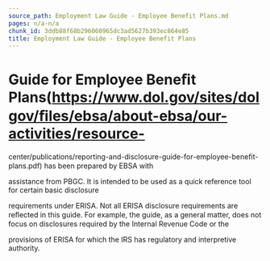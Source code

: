 ```yaml
---
source_path: Employment Law Guide - Employee Benefit Plans.md
pages: n/a-n/a
chunk_id: 3ddb88f68b296060965dc3ad5627b393ec864e85
title: Employment Law Guide - Employee Benefit Plans
---
```

# Guide for Employee Beneﬁt Plans(https://www.dol.gov/sites/dolgov/ﬁles/ebsa/about-ebsa/our-activities/resource-

center/publications/reporting-and-disclosure-guide-for-employee-beneﬁt-plans.pdf) has been prepared by EBSA with

assistance from PBGC. It is intended to be used as a quick reference tool for certain basic disclosure

requirements under ERISA. Not all ERISA disclosure requirements are reﬂected in this guide. For example, the guide, as a general matter, does not focus on disclosures required by the Internal Revenue Code or the

provisions of ERISA for which the IRS has regulatory and interpretive authority.
